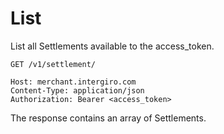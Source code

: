 # List

List all Settlements available to the access_token.

``` {1}
GET /v1/settlement/

Host: merchant.intergiro.com
Content-Type: application/json
Authorization: Bearer <access_token>
```

The response contains an array of Settlements.